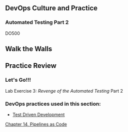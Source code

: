 <!-- .slide: data-background-image="images/RH_NewBrand_Background.png" -->
## DevOps Culture and Practice <!-- {_class="course-title"} -->
### Automated Testing Part 2 <!-- {_class="title-color"} -->
DO500 <!-- {_class="title-color"} -->



## Walk the Walls



## Practice Review



### Let's Go!!!
Lab Exercise 3: _Revenge of the Automated Testing_
Part 2



<!-- .slide: data-background-image="images/chef-background.png", class="white-style" -->
### DevOps practices used in this section:
- [Test Driven Development](https://openpracticelibrary.com/practice/test-driven-development/)



<!-- .slide: data-background-image="css/images/RH_Chapter_Title_Background2.png", class="white-style" -->
[Chapter 14, Pipelines as Code](chapter14.html)
